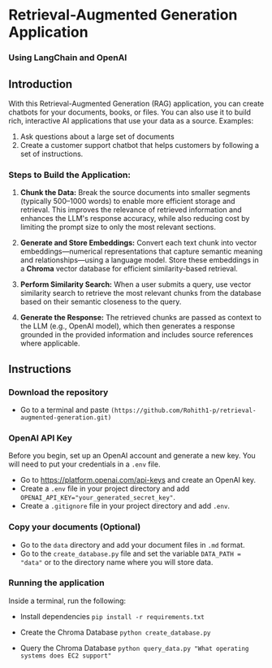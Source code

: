 # Retrieval-Augmented Generation Application
### Using LangChain and OpenAI

## Introduction
With this Retrieval-Augmented Generation (RAG) application, you can create chatbots for your documents, books, or files. You can also use it to build rich, interactive AI applications that use your data as a source. 
Examples:
1. Ask questions about a large set of documents
2. Create a customer support chatbot that helps customers by following a set of instructions.

### Steps to Build the Application:

1. **Chunk the Data:**
   Break the source documents into smaller segments (typically 500–1000 words) to enable more efficient storage and retrieval. This improves the relevance of retrieved information and enhances the LLM's response accuracy, while also reducing cost by limiting the prompt size to only the most relevant sections.

2. **Generate and Store Embeddings:**
   Convert each text chunk into vector embeddings—numerical representations that capture semantic meaning and relationships—using a language model. Store these embeddings in a **Chroma** vector database for efficient similarity-based retrieval.

3. **Perform Similarity Search:**
   When a user submits a query, use vector similarity search to retrieve the most relevant chunks from the database based on their semantic closeness to the query.

4. **Generate the Response:**
   The retrieved chunks are passed as context to the LLM (e.g., OpenAI model), which then generates a response grounded in the provided information and includes source references where applicable.



## Instructions
### Download the repository
* Go to a terminal and paste `(https://github.com/Rohith1-p/retrieval-augmented-generation.git)`

### OpenAI API Key
Before you begin, set up an OpenAI account and generate a new key. You will need to put your credentials in a `.env` file.
* Go to https://platform.openai.com/api-keys and create an OpenAI key.
* Create a `.env` file in your project directory and add `OPENAI_API_KEY="your_generated_secret_key"`.
* Create a `.gitignore` file in your project directory and add `.env`.

### Copy your documents (Optional)
* Go to the `data` directory and add your document files in `.md` format.
* Go to the `create_database.py` file and set the variable `DATA_PATH = "data"` or to the directory name where you will store data.
  
### Running the application
Inside a terminal, run the following:
* Install dependencies
`pip install -r requirements.txt`

* Create the Chroma Database
`python create_database.py`

* Query the Chroma Database
`python query_data.py "What operating systems does EC2 support"`
